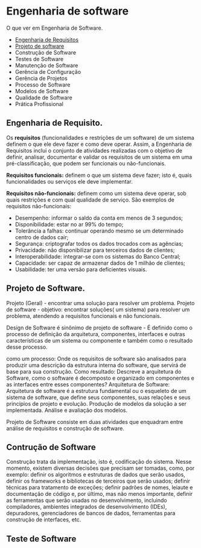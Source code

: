# Engenharia de software

O que ver em Engenharia de Software.


* [Engenharia de Requisitos](#engenhara-de-requisitos)
* [Projeto de software](#projeto-de-software)
* Construção de Software
* Testes de Software
* Manutenção de Software
* Gerência de Configuração
* Gerência de Projetos
* Processo de Software
* Modelos de Software
* Qualidade de Software
* Prática  Profissional



## **Engenharia de Requisito.**

Os **requisitos** (funcionalidades e restrições de um software) de um sistema definem o que ele deve fazer e como deve operar. Assim, a Engenharia de Requisitos inclui o conjunto de atividades realizadas com o objetivo de definir, analisar, documentar  e validar os requisitos de um sistema em uma pré-classificação, que podem ser funcionais ou não-funcionais. 

**Requisitos funcionais:** definem o que um sistema deve fazer; isto é, quais funcionalidades ou serviços ele deve implementar.

**Requisitos não-funcionais:** definem como um sistema deve operar, sob quais restrições e com qual qualidade de serviço. São exemplos de requisitos não-funcionais:


* Desempenho: informar o saldo da conta em menos de 3 segundos;
* Disponibilidade: estar no ar 99% do tempo;
* Tolerância a falhas: continuar operando mesmo se um determinado centro de dados cair;
* Segurança: criptografar todos os dados trocados com as agências;
* Privacidade: não disponibilizar para terceiros dados de clientes;
* Interoperabilidade: integrar-se com os sistemas do Banco Central;
* Capacidade: ser capaz de armazenar dados de 1 milhão de clientes;
* Usabilidade: ter uma versão para deficientes visuais.

## **Projeto de Software.**

 Projeto (Geral) - encontrar uma solução para resolver um problema. 
Projeto de software - objetivo: encontrar soluções( um sistema) para resolver um problema, atendendo a requisitos funcionais e não funcionais.


Design de Software é sinônimo de projeto de software - É definido como o processo de definição da arquitetura, componentes, interfaces e outras características de um sistema ou componente e também como o resultado desse processo. 

como um processo: Onde os requisitos de software são analisados para produzir uma descrição da estrutura interna do software, que servirá de base para sua construção.
Como resultado: Descreve a arquitetura do Software, como o software é decomposto e organizado em componentes e as interfaces entre esses componentes? 
Arquitetura de Software: Arquitetura de software é a estrutura fundamental ou o esqueleto de um sistema de software, que define seus componentes, suas relações e seus princípios de projeto e evolução.
Produção de modelos da solução a ser implementada.
Análise e avaliação dos modelos.

Projeto de Software consiste em duas atividades que enquadram entre análise de requisitos e construção de software.

## **Contrução de Software** 

Construção trata da implementação, isto é, codificação do sistema. Nesse momento, existem diversas decisões que precisam ser tomadas, como, por exemplo: definir os algoritmos e estruturas de dados que serão usados, definir os frameworks e bibliotecas de terceiros que serão usados; definir técnicas para tratamento de exceções; definir padrões de nomes, leiaute e documentação de código e, por último, mas não menos importante, definir as ferramentas que serão usadas no desenvolvimento, incluindo compiladores, ambientes integrados de desenvolvimento (IDEs), depuradores, gerenciadores de bancos de dados, ferramentas para construção de interfaces, etc.

## **Teste de Software** 
